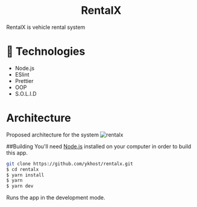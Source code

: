 <h1 align="center">
  RentalX
</h1>

RentalX is vehicle rental system

# 🚀 Technologies

- Node.js
- ESlint
- Prettier
- OOP
- S.O.L.I.D

# Architecture

Proposed architecture for the system
![rentalx](./github/architecture.png)

##Building
You'll need [Node.js](https://nodejs.org) installed on your computer in order to build this app.

```bash
git clone https://github.com/ykhost/rentalx.git
$ cd rentalx
$ yarn install
$ yarn
$ yarn dev
```

Runs the app in the development mode.<br/>
